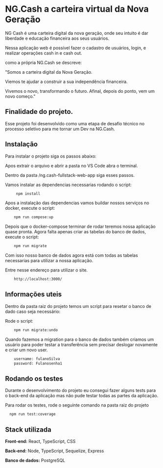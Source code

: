 
# NG.Cash a carteira virtual da Nova Geração

NG Cash é uma carteira digital da nova geração, onde seu intuito é dar liberdade 
e educação financeira aos seus usuários.

Nessa aplicação web é possível fazer o cadastro de usuários, login, e realizar operações
cash in e cash out.

como a própria NG.Cash se descreve:

"Somos a carteira digital da Nova Geração.

Viemos te ajudar a construir a sua independência financeira.

Vivemos o novo, transformando o futuro. Afinal, depois do ponto, vem um novo começo."



## Finalidade do projeto.

Esse projeto foi desenvolvido como uma etapa de desafio técnico no processo seletivo
para me tornar um Dev na NG.Cash.


## Instalação

Para instalar o projeto siga os passos abaixo:


Apos extrair o arquivo e abrir a pasta no VS Code abra o terminal.

Dentro da pasta /ng.cash-fullstack-web-app siga esses passos.

Vamos instalar as dependencias necessarias rodando o script:
```bash
     npm install 
```

Apos a instalação das dependencias vamos buildar nossos serviços no docker, execute o script:
```bash
    npm run compose:up
```

Depois que o docker-compose terminar de rodar teremos nossa aplicação quase pronta.
Agora falta apenas criar as tabelas do banco de dados, execute o script:
```bash
    npm run migrate
```
Com isso nosso banco de dados agora está com todas as tabelas necessarias para utilizar
a nossa aplicação.

Entre nesse endereço para utilizar o site.
```bash
    http://localhost:3000/
```
    
## Informações uteis

Dentro da pasta raiz do projeto temos um script para resetar o banco de dado caso seja
necessário:

Rode o script:

```bash
    npm run migrate:undo
```

Quando fazemos a migration para o banco de dados também criamos um usuário para poder testar
a transferência sem precisar deslogar novamente e criar um novo user.

```bash
    username: fulanoSilva
    password: Fulanosenha1
```
## Rodando os testes

Durante o desenvolvimento do projeto eu consegui fazer alguns tests 
para o back-end da aplicação mas não pude testar todas as partes da aplicação.

Para rodar os testes, rode o seguinte comando na pasta raiz do projeto

```bash
  npm run test:coverage
```
## Stack utilizada

**Front-end:** React, TypeScript, CSS

**Back-end:** Node, TypeScript, Sequelize, Express

**Banco de dados:** PostgreSQL



